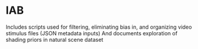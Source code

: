 # IAB

Includes scripts used for filtering, eliminating bias in, and organizing video stimulus files (JSON metadata inputs)
And documents exploration of shading priors in natural scene dataset